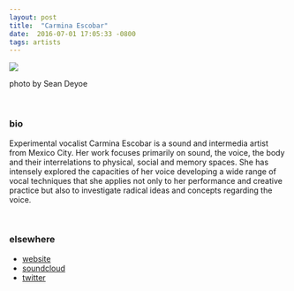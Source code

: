 ```yaml
---
layout: post
title:  "Carmina Escobar"
date:  2016-07-01 17:05:33 -0800
tags: artists
---
```


![](https://awavepress.com/assets/escobar_for_webv2.jpg)

photo by Sean Deyoe

<br/>

### bio
Experimental vocalist Carmina Escobar is a sound and intermedia artist from Mexico City. Her work focuses primarily on sound, the voice, the body and their interrelations to physical, social and memory spaces. She has intensely explored the capacities of her voice developing a wide range of vocal techniques that she applies not only to her performance and creative practice but also to investigate radical ideas and concepts regarding the voice.

<br/>

### elsewhere

* [website](https://carminaescobar.com/)
* [soundcloud](https://soundcloud.com/carmina)
* [twitter](https://twitter.com/Carmina_Escobar)
